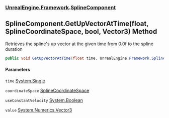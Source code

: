 ### [UnrealEngine.Framework](UnrealEngine_Framework.md 'UnrealEngine.Framework').[SplineComponent](SplineComponent.md 'UnrealEngine.Framework.SplineComponent')
## SplineComponent.GetUpVectorAtTime(float, SplineCoordinateSpace, bool, Vector3) Method
Retrieves the spline's up vector at the given time from 0.0f to the spline duration  
```csharp
public void GetUpVectorAtTime(float time, UnrealEngine.Framework.SplineCoordinateSpace coordinateSpace, bool useConstantVelocity, ref System.Numerics.Vector3 value);
```
#### Parameters
<a name='UnrealEngine_Framework_SplineComponent_GetUpVectorAtTime(float_UnrealEngine_Framework_SplineCoordinateSpace_bool_System_Numerics_Vector3)_time'></a>
`time` [System.Single](https://docs.microsoft.com/en-us/dotnet/api/System.Single 'System.Single')  
  
<a name='UnrealEngine_Framework_SplineComponent_GetUpVectorAtTime(float_UnrealEngine_Framework_SplineCoordinateSpace_bool_System_Numerics_Vector3)_coordinateSpace'></a>
`coordinateSpace` [SplineCoordinateSpace](SplineCoordinateSpace.md 'UnrealEngine.Framework.SplineCoordinateSpace')  
  
<a name='UnrealEngine_Framework_SplineComponent_GetUpVectorAtTime(float_UnrealEngine_Framework_SplineCoordinateSpace_bool_System_Numerics_Vector3)_useConstantVelocity'></a>
`useConstantVelocity` [System.Boolean](https://docs.microsoft.com/en-us/dotnet/api/System.Boolean 'System.Boolean')  
  
<a name='UnrealEngine_Framework_SplineComponent_GetUpVectorAtTime(float_UnrealEngine_Framework_SplineCoordinateSpace_bool_System_Numerics_Vector3)_value'></a>
`value` [System.Numerics.Vector3](https://docs.microsoft.com/en-us/dotnet/api/System.Numerics.Vector3 'System.Numerics.Vector3')  
  
